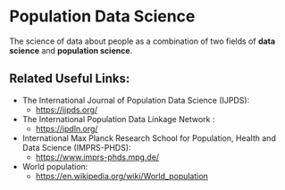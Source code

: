 # Population Data Science
The science of data about people as a combination of two fields of **data science** and **population science**.

## Related Useful Links:
- The International Journal of Population Data Science (IJPDS): 
    - https://ijpds.org/
- The International Population Data Linkage Network : 
    - https://ipdln.org/
- International Max Planck Research School
for Population, Health and Data Science (IMPRS-PHDS):
    - https://www.imprs-phds.mpg.de/
- World population:
    - https://en.wikipedia.org/wiki/World_population
